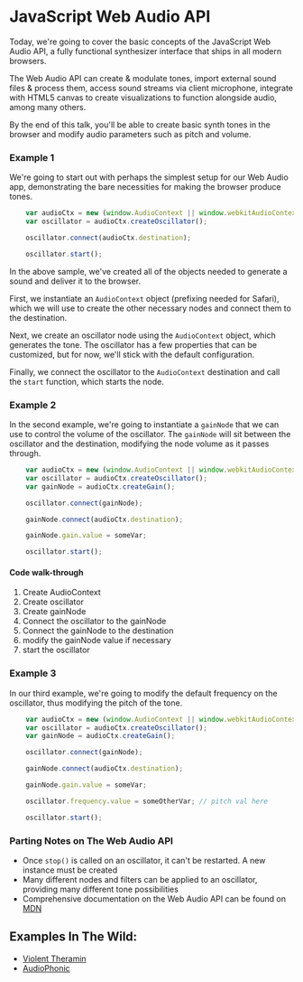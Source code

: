 # JavaScript Web Audio API

Today, we're going to cover the basic concepts of the JavaScript Web Audio API, a fully functional synthesizer interface that ships in all modern browsers.

The Web Audio API can create & modulate tones, import external sound files & process them, access sound streams via client microphone, integrate with HTML5 canvas to create visualizations to function alongside audio, among many others.

By the end of this talk, you'll be able to create basic synth tones in the browser and modify audio parameters such as pitch and volume.

### Example 1

We're going to start out with perhaps the simplest setup for our Web Audio app, demonstrating the bare necessities for making the browser produce tones.

```js   
    var audioCtx = new (window.AudioContext || window.webkitAudioContext)();
    var oscillator = audioCtx.createOscillator();

    oscillator.connect(audioCtx.destination);

    oscillator.start();
```

In the above sample, we've created all of the objects needed to generate a sound and deliver it to the browser.

First, we instantiate an `AudioContext` object (prefixing needed for Safari), which we will use to create the other necessary nodes and connect them to the destination.

Next, we create an oscillator node using the `AudioContext` object, which generates the tone. The oscillator has a few properties that can be customized, but for now, we'll stick with the default configuration.

Finally, we connect the oscillator to the `AudioContext` destination and call the `start` function, which starts the node.

### Example 2

In the second example, we're going to instantiate a `gainNode` that we can use to control the volume of the oscillator.  The `gainNode` will sit between the oscillator and the destination, modifying the node volume as it passes through.

```js   
    var audioCtx = new (window.AudioContext || window.webkitAudioContext)();
    var oscillator = audioCtx.createOscillator();
    var gainNode = audioCtx.createGain();

    oscillator.connect(gainNode);

    gainNode.connect(audioCtx.destination);

    gainNode.gain.value = someVar;

    oscillator.start();
```


#### Code walk-through
1. Create AudioContext
1. Create oscillator
1. Create gainNode
1. Connect the oscillator to the gainNode
1. Connect the gainNode to the destination
1. modify the gainNode value if necessary
1. start the oscillator



### Example 3

In our third example, we're going to modify the default frequency on the oscillator, thus modifying the pitch of the tone.

```js   
    var audioCtx = new (window.AudioContext || window.webkitAudioContext)();
    var oscillator = audioCtx.createOscillator();
    var gainNode = audioCtx.createGain();

    oscillator.connect(gainNode);

    gainNode.connect(audioCtx.destination);

    gainNode.gain.value = someVar;

    oscillator.frequency.value = someOtherVar; // pitch val here

    oscillator.start();
```

### Parting Notes on The Web Audio API
* Once `stop()` is called on an oscillator, it can't be restarted. A new instance must be created
* Many different nodes and filters can be applied to an oscillator, providing many different tone possibilities
* Comprehensive documentation on the Web Audio API can be found on [MDN](https://developer.mozilla.org/en-US/docs/Web/API/Web_Audio_API)

## Examples In The Wild:

* [Violent Theramin](https://mdn.github.io/violent-theremin/)
* [AudioPhonic](https://stevekinney.github.io/audiophonic/)
